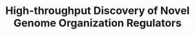 ---
affilliation: BROAD INSTITUTE, INC.
description: CTCF binding at its convergent-orientated DNA motifs has been implicated
  in establishing TAD boundary. CTCF protein regulates the genome organization through
  cohesin complex-mediated loop extrusion mechanism. While a few more factors have
  been recently discovered to regulate genome organization, such as NIPBL, WAPL, YY1,
  ZNF143, and MAZ, it is still far from a comprehensive mechanistic understanding
  of how the genome is organized. Discovering novel regulators of genome organization
  is still challenging due to the intensive nature of chromatin conformation capture
  technologies. To address the technical challenge in measuring genome organization,
  we have recently demonstrated that a deep neural network approach can enable de
  novo prediction of cell type- specific chromatin organization at high resolution.
  Moreover, this deep neural network model enables high- throughput in silico genetic
  screen (ISGS) for identifying cell type-specific DNA elements that are important
  for chromatin interactions. To fully unlock the discovery potential of this deep
  neural network-based ISGS approach, here we propose to leverage the NIH Common Fund-supported
  large-scale genomic data across human bio- samples for discovering novel regulators
  in 3D genome organization. We will predict a list of high-confidence trans-acting
  regulators, and experimentally validate 3-5 top hits in pilot studies to generate
  cross-cutting hypotheses for future research in 3D genome regulation.
end_date: '2025-09-19T12:00:00-04:00'
grant_num: R03OD036495
pi: XIA, BO
title: High-throughput Discovery of Novel Genome Organization Regulators
---